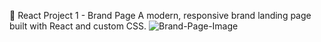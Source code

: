 🚀 React Project 1 - Brand Page
A modern, responsive brand landing page built with React and custom CSS.
![Brand-Page-Image]([https://user-images.githubusercontent.com/47064496/146632414-b45ccdbf-2c94-43e9-bcbb-b44195b1febf.png](https://github.com/me6edi/React-Project-1-Brand-Page/blob/0b365d50dff2464e313f2662f4f1863d1c5b7b27/Product%20Page.png))
